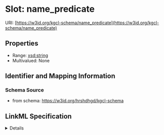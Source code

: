 # Slot: name_predicate

URI: [https://w3id.org/kgcl-schema/name_predicate](https://w3id.org/kgcl-schema/name_predicate)



<!-- no inheritance hierarchy -->




## Properties

* Range: [xsd:string](xsd:string)
* Multivalued: None







## Identifier and Mapping Information







### Schema Source


* from schema: https://w3id.org/hrshdhgd/kgcl-schema




## LinkML Specification

<details>
```yaml
name: name predicate
from_schema: https://w3id.org/hrshdhgd/kgcl-schema
rank: 1000
alias: name_predicate
domain_of:
- configuration
range: string

```
</details>